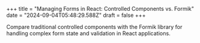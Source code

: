 +++
title = "Managing Forms in React: Controlled Components vs. Formik"
date = "2024-09-04T05:48:29.588Z"
draft = false
+++

  Compare traditional controlled components with the Formik library for handling complex form state and validation in React applications.
        